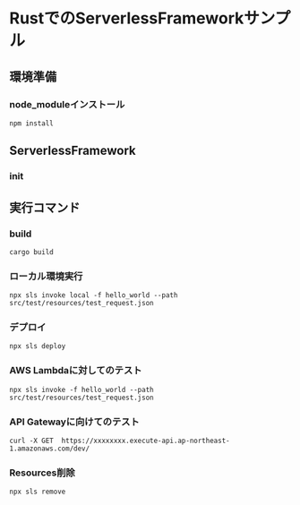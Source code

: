 # RustでのServerlessFrameworkサンプル


## 環境準備
### node_moduleインストール
```
npm install
```

## ServerlessFramework
### init


## 実行コマンド
### build
```
cargo build
```

### ローカル環境実行
```
npx sls invoke local -f hello_world --path src/test/resources/test_request.json
```

### デプロイ
```
npx sls deploy
```

### AWS Lambdaに対してのテスト
```
npx sls invoke -f hello_world --path src/test/resources/test_request.json
```

### API Gatewayに向けてのテスト
```
curl -X GET  https://xxxxxxxx.execute-api.ap-northeast-1.amazonaws.com/dev/
```

### Resources削除
```
npx sls remove
```
